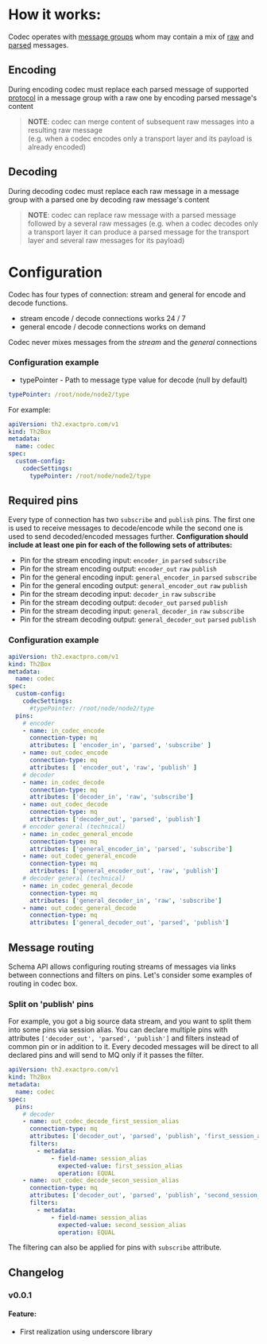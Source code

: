 # How it works:

Codec operates with [message groups](https://github.com/th2-net/th2-grpc-common/blob/f2794b2c5c8ae945e7500677439809db9c576c43/src/main/proto/th2_grpc_common/common.proto#L97)
whom may contain a mix of [raw](https://github.com/th2-net/th2-grpc-common/blob/f2794b2c5c8ae945e7500677439809db9c576c43/src/main/proto/th2_grpc_common/common.proto#L84)
and [parsed](https://github.com/th2-net/th2-grpc-common/blob/f2794b2c5c8ae945e7500677439809db9c576c43/src/main/proto/th2_grpc_common/common.proto#L78) messages.

## Encoding

During encoding codec must replace each parsed message of supported [protocol](https://github.com/th2-net/th2-grpc-common/blob/f2794b2c5c8ae945e7500677439809db9c576c43/src/main/proto/th2_grpc_common/common.proto#L47)
in a message group with a raw one by encoding parsed message's content

> **NOTE**: codec can merge content of subsequent raw messages into a resulting raw message  
> (e.g. when a codec encodes only a transport layer and its payload is already encoded)

## Decoding

During decoding codec must replace each raw message in a message group with a parsed one by decoding raw message's content

> **NOTE**: codec can replace raw message with a parsed message followed by a several raw messages
> (e.g. when a codec decodes only a transport layer it can produce a parsed message for the transport layer and several raw messages for its payload)

# Configuration

Codec has four types of connection: stream and general for encode and decode functions.

* stream encode / decode connections works 24 / 7
* general encode / decode connections works on demand

Codec never mixes messages from the _stream_ and the _general_ connections

### Configuration example

* typePointer - Path to message type value for decode (null by default)

```yaml
typePointer: /root/node/node2/type
```

For example:

```yaml
apiVersion: th2.exactpro.com/v1
kind: Th2Box
metadata:
  name: codec
spec:
  custom-config:
    codecSettings:
      typePointer: /root/node/node2/type
```

## Required pins

Every type of connection has two `subscribe` and `publish` pins.
The first one is used to receive messages to decode/encode while the second one is used to send decoded/encoded messages further.
**Configuration should include at least one pin for each of the following sets of attributes:**
+ Pin for the stream encoding input: `encoder_in` `parsed` `subscribe`
+ Pin for the stream encoding output: `encoder_out` `raw` `publish`
+ Pin for the general encoding input: `general_encoder_in` `parsed` `subscribe`
+ Pin for the general encoding output: `general_encoder_out` `raw` `publish`
+ Pin for the stream decoding input: `decoder_in` `raw` `subscribe`
+ Pin for the stream decoding output: `decoder_out` `parsed` `publish`
+ Pin for the stream decoding input: `general_decoder_in` `raw` `subscribe`
+ Pin for the stream decoding output: `general_decoder_out` `parsed` `publish`

### Configuration example

```yaml
apiVersion: th2.exactpro.com/v1
kind: Th2Box
metadata:
  name: codec
spec:
  custom-config:
    codecSettings:
      #typePointer: /root/node/node2/type
  pins:
    # encoder
    - name: in_codec_encode
      connection-type: mq
      attributes: [ 'encoder_in', 'parsed', 'subscribe' ]
    - name: out_codec_encode
      connection-type: mq
      attributes: [ 'encoder_out', 'raw', 'publish' ]
    # decoder
    - name: in_codec_decode
      connection-type: mq
      attributes: ['decoder_in', 'raw', 'subscribe']
    - name: out_codec_decode
      connection-type: mq
      attributes: ['decoder_out', 'parsed', 'publish']
    # encoder general (technical)
    - name: in_codec_general_encode
      connection-type: mq
      attributes: ['general_encoder_in', 'parsed', 'subscribe']
    - name: out_codec_general_encode
      connection-type: mq
      attributes: ['general_encoder_out', 'raw', 'publish']
    # decoder general (technical)
    - name: in_codec_general_decode
      connection-type: mq
      attributes: ['general_decoder_in', 'raw', 'subscribe']
    - name: out_codec_general_decode
      connection-type: mq
      attributes: ['general_decoder_out', 'parsed', 'publish']
```

## Message routing

Schema API allows configuring routing streams of messages via links between connections and filters on pins.
Let's consider some examples of routing in codec box.

### Split on 'publish' pins

For example, you got a big source data stream, and you want to split them into some pins via session alias.
You can declare multiple pins with attributes `['decoder_out', 'parsed', 'publish']` and filters instead of common pin or in addition to it.
Every decoded messages will be direct to all declared pins and will send to MQ only if it passes the filter.

```yaml
apiVersion: th2.exactpro.com/v1
kind: Th2Box
metadata:
  name: codec
spec:
  pins:
    # decoder
    - name: out_codec_decode_first_session_alias
      connection-type: mq
      attributes: ['decoder_out', 'parsed', 'publish', 'first_session_alias']
      filters:
        - metadata:
            - field-name: session_alias
              expected-value: first_session_alias
              operation: EQUAL
    - name: out_codec_decode_secon_session_alias
      connection-type: mq
      attributes: ['decoder_out', 'parsed', 'publish', 'second_session_alias']
      filters:
        - metadata:
            - field-name: session_alias
              expected-value: second_session_alias
              operation: EQUAL
```

The filtering can also be applied for pins with `subscribe` attribute.

## Changelog

### v0.0.1

#### Feature:

* First realization using underscore library